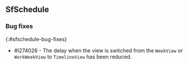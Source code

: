 ## SfSchedule

### Bug fixes
{:#sfschedule-bug-fixes}

* \#I274026 - The delay when the view is switched from the `WeekView` or `WorkWeekView` to `TimelineView` has been reduced. 

